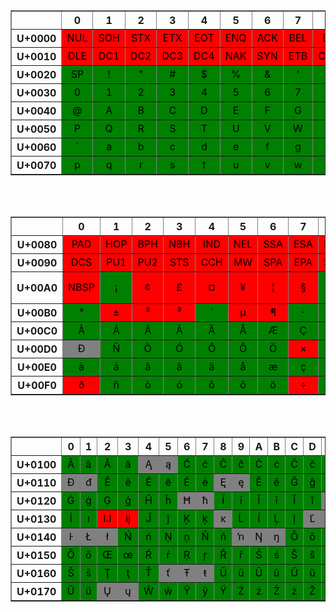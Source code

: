 
<style> 
.yes {background-color:green;color:black;} 
.no {background-color:red;color:black} 
.no2 {background-color:orange;color:black;} 
.no3 {background-color:gray;color:black;} 
th,td { text-align: center; }
</style>
<table class="UniTable script-Latn" border="1" cellspacing="0" cellpadding="2">

<tbody><tr lang="fr" class="lang-fr script-Latn">
<th scope="row" lang="fr" class="UniRow lang-fr script-Latn" title="Code d’écriture : Latn."><br />
</th><th scope="col" class="UniCol">0</th><th scope="col" class="UniCol">1</th><th scope="col" class="UniCol">2</th><th scope="col" class="UniCol">3</th><th scope="col" class="UniCol">4</th><th scope="col" class="UniCol">5</th><th scope="col" class="UniCol">6</th><th scope="col" class="UniCol">7</th><th scope="col" class="UniCol">8</th><th scope="col" class="UniCol">9</th><th scope="col" class="UniCol">A</th><th scope="col" class="UniCol">B</th><th scope="col" class="UniCol">C</th><th scope="col" class="UniCol">D</th><th scope="col" class="UniCol">E</th><th scope="col" class="UniCol">F</th>
</tr>
<tr>
<th scope="row" lang="fr" class="UniRow lang-fr script-Latn">U+0000
</th>
<td class="no"><span class="UniCtrl" title="U+0000 &lt;contrôle&gt; nul (caractère de bourrage)">NUL</span>
</td>
<td class="no"><span class="UniCtrl" title="U+0001 &lt;contrôle&gt; début d’entête">SOH</span>
</td>
<td class="no"><span class="UniCtrl" title="U+0002 &lt;contrôle&gt; début de texte">STX</span>
</td>
<td class="no"><span class="UniCtrl" title="U+0003 &lt;contrôle&gt; fin de texte">ETX</span>
</td>
<td class="no"><span class="UniCtrl" title="U+0004 &lt;contrôle&gt; fin de transmission">EOT</span>
</td>
<td class="no"><span class="UniCtrl" title="U+0005 &lt;contrôle&gt; requête">ENQ</span>
</td>
<td class="no"><span class="UniCtrl" title="U+0006 &lt;contrôle&gt; accusé de réception &#91;positif&#93;">ACK</span>
</td>
<td class="no"><span class="UniCtrl" title="U+0007 &lt;contrôle&gt; sonnerie">BEL</span>
</td>
<td class="no"><span class="UniCtrl" title="U+0008 &lt;contrôle&gt; espace arrière">BS</span>
</td>
<td class="no"><span class="UniCtrl" title="U+0009 &lt;contrôle&gt; tabulation horizontale">HT</span>
</td>
<td class="no"><span class="UniCtrl" title="U+000A &lt;contrôle&gt; passage à la ligne">LF</span>
</td>
<td class="no"><span class="UniCtrl" title="U+000B &lt;contrôle&gt; tabulation verticale">VT</span>
</td>
<td class="no"><span class="UniCtrl" title="U+000C &lt;contrôle&gt; saut de page">FF</span>
</td>
<td class="no"><span class="UniCtrl" title="U+000D &lt;contrôle&gt; retour de chariot">CR</span>
</td>
<td class="no"><span class="UniCtrl" title="U+000E &lt;contrôle&gt; hors code, remplacement verrouillé un">SO</span>
</td>
<td class="no"><span class="UniCtrl" title="U+000F &lt;contrôle&gt; en code, remplacement verrouillé zéro">SI</span>
</td></tr>
<tr>
<th scope="row" lang="fr" class="UniRow lang-fr script-Latn">U+0010
</th>
<td class="no"><span class="UniCtrl" title="U+0010 &lt;contrôle&gt; échappement de transmission">DLE</span>
</td>
<td class="no"><span class="UniCtrl" title="U+0011 &lt;contrôle&gt; contrôle de dispositif un">DC1</span>
</td>
<td class="no"><span class="UniCtrl" title="U+0012 &lt;contrôle&gt; contrôle de dispositif deux">DC2</span>
</td>
<td class="no"><span class="UniCtrl" title="U+0013 &lt;contrôle&gt; contrôle de dispositif trois">DC3</span>
</td>
<td class="no"><span class="UniCtrl" title="U+0014 &lt;contrôle&gt; contrôle de dispositif quatre">DC4</span>
</td>
<td class="no"><span class="UniCtrl" title="U+0015 &lt;contrôle&gt; accusé de réception négatif">NAK</span>
</td>
<td class="no"><span class="UniCtrl" title="U+0016 &lt;contrôle&gt; synchronisation">SYN</span>
</td>
<td class="no"><span class="UniCtrl" title="U+0017 &lt;contrôle&gt; fin de bloc de transmission">ETB</span>
</td>
<td class="no"><span class="UniCtrl" title="U+0018 &lt;contrôle&gt; annulation">CAN</span>
</td>
<td class="no"><span class="UniCtrl" title="U+0019 &lt;contrôle&gt; fin de support">EM</span>
</td>
<td class="no"><span class="UniCtrl" title="U+001A &lt;contrôle&gt; substitution">SUB</span>
</td>
<td class="no"><span class="UniCtrl" title="U+001B &lt;contrôle&gt; échappement">ESC</span>
</td>
<td class="no"><span class="UniCtrl" title="U+001C &lt;contrôle&gt; séparateur de fichiers">FS</span>
</td>
<td class="no"><span class="UniCtrl" title="U+001D &lt;contrôle&gt; séparateur de groupes">GS</span>
</td>
<td class="no"><span class="UniCtrl" title="U+001E &lt;contrôle&gt; séparateur d’enregistrements, séparateur d’articles">RS</span>
</td>
<td class="no"><span class="UniCtrl" title="U+001F &lt;contrôle&gt; séparateur de sous-articles">US</span>
</td></tr>
<tr>
<th scope="row" lang="fr" class="UniRow lang-fr script-Latn">U+0020
</th>
<td class="yes"><span class="UniCtrl" title="U+0020 espace">SP</span>
</td>
<td class="yes"><span class="Uni" title="U+0021 point d’exclamation">!</span>
</td>
<td class="yes"><span class="Uni" title="U+0022 guillemet anglais">&quot;</span>
</td>
<td class="yes"><span class="Uni" title="U+0023 croisillon">#</span>
</td>
<td class="yes"><span class="Uni" title="U+0024 symbole dollar">$</span>
</td>
<td class="yes"><span class="Uni" title="U+0025 symbole pour cent">%</span>
</td>
<td class="yes"><span class="Uni" title="U+0026 perluète">&amp;</span>
</td>
<td class="yes"><span class="Uni" title="U+0027 apostrophe">'</span>
</td>
<td class="yes"><span class="Uni" title="U+0028 parenthèse gauche">(</span>
</td>
<td class="yes"><span class="Uni" title="U+0029 parenthèse droite">)</span>
</td>
<td class="yes"><span class="Uni" title="U+002A astérisque">*</span>
</td>
<td class="yes"><span class="Uni" title="U+002B signe plus">+</span>
</td>
<td class="yes"><span class="Uni" title="U+002C virgule">,</span>
</td>
<td class="yes"><span class="Uni" title="U+002D trait d’union-signe moins">-</span>
</td>
<td class="yes"><span class="Uni" title="U+002E point">.</span>
</td>
<td class="yes"><span class="Uni" title="U+002F barre oblique">/</span>
</td></tr>
<tr>
<th scope="row" lang="fr" class="UniRow lang-fr script-Latn">U+0030
</th>
<td class="yes"><span class="Uni" title="U+0030 chiffre zéro">0</span>
</td>
<td class="yes"><span class="Uni" title="U+0031 chiffre un">1</span>
</td>
<td class="yes"><span class="Uni" title="U+0032 chiffre deux">2</span>
</td>
<td class="yes"><span class="Uni" title="U+0033 chiffre trois">3</span>
</td>
<td class="yes"><span class="Uni" title="U+0034 chiffre quatre">4</span>
</td>
<td class="yes"><span class="Uni" title="U+0035 chiffre cinq">5</span>
</td>
<td class="yes"><span class="Uni" title="U+0036 chiffre six">6</span>
</td>
<td class="yes"><span class="Uni" title="U+0037 chiffre sept">7</span>
</td>
<td class="yes"><span class="Uni" title="U+0038 chiffre huit">8</span>
</td>
<td class="yes"><span class="Uni" title="U+0039 chiffre neuf">9</span>
</td>
<td class="yes"><span class="Uni" title="U+003A deux-points">:</span>
</td>
<td class="yes"><span class="Uni" title="U+003B point-virgule">;</span>
</td>
<td class="no2"><span class="Uni" title="U+003C signe inférieur à">&lt;</span>
</td>
<td class="yes"><span class="Uni" title="U+003D signe égal à">=</span>
</td>
<td class="no2"><span class="Uni" title="U+003E signe supérieur à">&gt;</span>
</td>
<td class="yes"><span class="Uni" title="U+003F point d’interrogation">?</span>
</td></tr>
<tr>
<th scope="row" lang="fr" class="UniRow lang-fr script-Latn">U+0040
</th>
<td class="yes"><span class="Uni" title="U+0040 arobase">@</span>
</td>
<td class="yes"><span class="Uni" title="U+0041 lettre latine majuscule A">A</span>
</td>
<td class="yes"><span class="Uni" title="U+0042 lettre latine majuscule B">B</span>
</td>
<td class="yes"><span class="Uni" title="U+0043 lettre latine majuscule C">C</span>
</td>
<td class="yes"><span class="Uni" title="U+0044 lettre latine majuscule D">D</span>
</td>
<td class="yes"><span class="Uni" title="U+0045 lettre latine majuscule E">E</span>
</td>
<td class="yes"><span class="Uni" title="U+0046 lettre latine majuscule F">F</span>
</td>
<td class="yes"><span class="Uni" title="U+0047 lettre latine majuscule G">G</span>
</td>
<td class="yes"><span class="Uni" title="U+0048 lettre latine majuscule H">H</span>
</td>
<td class="yes"><span class="Uni" title="U+0049 lettre latine majuscule I">I</span>
</td>
<td class="yes"><span class="Uni" title="U+004A lettre latine majuscule J">J</span>
</td>
<td class="yes"><span class="Uni" title="U+004B lettre latine majuscule K">K</span>
</td>
<td class="yes"><span class="Uni" title="U+004C lettre latine majuscule L">L</span>
</td>
<td class="yes"><span class="Uni" title="U+004D lettre latine majuscule M">M</span>
</td>
<td class="yes"><span class="Uni" title="U+004E lettre latine majuscule N">N</span>
</td>
<td class="yes"><span class="Uni" title="U+004F lettre latine majuscule O">O</span>
</td></tr>
<tr>
<th scope="row" lang="fr" class="UniRow lang-fr script-Latn">U+0050
</th>
<td class="yes"><span class="Uni" title="U+0050 lettre latine majuscule P">P</span>
</td>
<td class="yes"><span class="Uni" title="U+0051 lettre latine majuscule Q">Q</span>
</td>
<td class="yes"><span class="Uni" title="U+0052 lettre latine majuscule R">R</span>
</td>
<td class="yes"><span class="Uni" title="U+0053 lettre latine majuscule S">S</span>
</td>
<td class="yes"><span class="Uni" title="U+0054 lettre latine majuscule T">T</span>
</td>
<td class="yes"><span class="Uni" title="U+0055 lettre latine majuscule U">U</span>
</td>
<td class="yes"><span class="Uni" title="U+0056 lettre latine majuscule V">V</span>
</td>
<td class="yes"><span class="Uni" title="U+0057 lettre latine majuscule W">W</span>
</td>
<td class="yes"><span class="Uni" title="U+0058 lettre latine majuscule X">X</span>
</td>
<td class="yes"><span class="Uni" title="U+0059 lettre latine majuscule Y">Y</span>
</td>
<td class="yes"><span class="Uni" title="U+005A lettre latine majuscule Z">Z</span>
</td>
<td class="yes"><span class="Uni" title="U+005B crochet gauche">&#91;</span>
</td>
<td class="no2"><span class="Uni" title="U+005C barre oblique inversée">&#92;</span>
</td>
<td class="yes"><span class="Uni" title="U+005D crochet droit">&#93;</span>
</td>
<td class="yes"><span class="Uni" title="U+005E accent circonflexe">^</span>
</td>
<td class="yes"><span class="Uni" title="U+005F tiret bas">_</span>
</td></tr>
<tr>
<th scope="row" lang="fr" class="UniRow lang-fr script-Latn">U+0060
</th>
<td class="yes"><span class="Uni" title="U+0060 accent grave">`</span>
</td>
<td class="yes"><span class="Uni" title="U+0061 lettre latine minuscule a">a</span>
</td>
<td class="yes"><span class="Uni" title="U+0062 lettre latine minuscule b">b</span>
</td>
<td class="yes"><span class="Uni" title="U+0063 lettre latine minuscule c">c</span>
</td>
<td class="yes"><span class="Uni" title="U+0064 lettre latine minuscule d">d</span>
</td>
<td class="yes"><span class="Uni" title="U+0065 lettre latine minuscule e">e</span>
</td>
<td class="yes"><span class="Uni" title="U+0066 lettre latine minuscule f">f</span>
</td>
<td class="yes"><span class="Uni" title="U+0067 lettre latine minuscule g">g</span>
</td>
<td class="yes"><span class="Uni" title="U+0068 lettre latine minuscule h">h</span>
</td>
<td class="yes"><span class="Uni" title="U+0069 lettre latine minuscule i">i</span>
</td>
<td class="yes"><span class="Uni" title="U+006A lettre latine minuscule j">j</span>
</td>
<td class="yes"><span class="Uni" title="U+006B lettre latine minuscule k">k</span>
</td>
<td class="yes"><span class="Uni" title="U+006C lettre latine minuscule l">l</span>
</td>
<td class="yes"><span class="Uni" title="U+006D lettre latine minuscule m">m</span>
</td>
<td class="yes"><span class="Uni" title="U+006E lettre latine minuscule n">n</span>
</td>
<td class="yes"><span class="Uni" title="U+006F lettre latine minuscule o">o</span>
</td></tr>
<tr>
<th scope="row" lang="fr" class="UniRow lang-fr script-Latn">U+0070
</th>
<td class="yes"><span class="Uni" title="U+0070 lettre latine minuscule p">p</span>
</td>
<td class="yes"><span class="Uni" title="U+0071 lettre latine minuscule q">q</span>
</td>
<td class="yes"><span class="Uni" title="U+0072 lettre latine minuscule r">r</span>
</td>
<td class="yes"><span class="Uni" title="U+0073 lettre latine minuscule s">s</span>
</td>
<td class="yes"><span class="Uni" title="U+0074 lettre latine minuscule t">t</span>
</td>
<td class="yes"><span class="Uni" title="U+0075 lettre latine minuscule u">u</span>
</td>
<td class="yes"><span class="Uni" title="U+0076 lettre latine minuscule v">v</span>
</td>
<td class="yes"><span class="Uni" title="U+0077 lettre latine minuscule w">w</span>
</td>
<td class="yes"><span class="Uni" title="U+0078 lettre latine minuscule x">x</span>
</td>
<td class="yes"><span class="Uni" title="U+0079 lettre latine minuscule y">y</span>
</td>
<td class="yes"><span class="Uni" title="U+007A lettre latine minuscule z">z</span>
</td>
<td class="no2"><span class="Uni" title="U+007B accolade gauche">&#123;</span>
</td>
<td class="no2"><span class="Uni" title="U+007C barre verticale">&#124;</span>
</td>
<td class="no2"><span class="Uni" title="U+007D accolade droite">&#125;</span>
</td>
<td class="yes"><span class="Uni" title="U+007E tilde">~</span>
</td>
<td class="no"><span class="UniCtrl" title="U+007F &lt;contrôle&gt; suppression">DEL</span>
</td></tr></tbody></table>

<br/><br/>

<table class="UniTable script-Latn" border="1" cellspacing="0" cellpadding="2">
<link rel="mw-deduplicated-inline-style" href="mw-data:TemplateStyles:r170503748"/>

<tbody><tr lang="fr" class="lang-fr script-Latn">
<th scope="row" lang="fr" class="UniRow lang-fr script-Latn" title="Code d’écriture : Latn.">
</th><th scope="col" class="UniCol">0</th><th scope="col" class="UniCol">1</th><th scope="col" class="UniCol">2</th><th scope="col" class="UniCol">3</th><th scope="col" class="UniCol">4</th><th scope="col" class="UniCol">5</th><th scope="col" class="UniCol">6</th><th scope="col" class="UniCol">7</th><th scope="col" class="UniCol">8</th><th scope="col" class="UniCol">9</th><th scope="col" class="UniCol">A</th><th scope="col" class="UniCol">B</th><th scope="col" class="UniCol">C</th><th scope="col" class="UniCol">D</th><th scope="col" class="UniCol">E</th><th scope="col" class="UniCol">F</th>
</tr>
<tr>
<th scope="row" lang="fr" class="UniRow lang-fr script-Latn">U+0080
</th>
<td class="no"<span class="UniCtrl" title="U+0080 &lt;contrôle&gt; caractère de bourre">PAD</span>
</td>
<td class="no"<span class="UniCtrl" title="U+0081 &lt;contrôle&gt; octet supérieur prédéfini">HOP</span>
</td>
<td class="no"<span class="UniCtrl" title="U+0082 &lt;contrôle&gt; arrêt permis ici (coupure autorisée ici)">BPH</span>
</td>
<td class="no"<span class="UniCtrl" title="U+0083 &lt;contrôle&gt; aucun arrêt ici (aucune coupure ici)">NBH</span>
</td>
<td class="no"<span class="UniCtrl" title="U+0084 &lt;contrôle&gt; (anciennement « index »)">IND</span>
</td>
<td class="no"<span class="UniCtrl" title="U+0085 &lt;contrôle&gt; à la ligne">NEL</span>
</td>
<td class="no"<span class="UniCtrl" title="U+0086 &lt;contrôle&gt; début de zone sélectionnée">SSA</span>
</td>
<td class="no"<span class="UniCtrl" title="U+0087 &lt;contrôle&gt; fin de zone sélectionnée">ESA</span>
</td>
<td class="no"<span class="UniCtrl" title="U+0088 &lt;contrôle&gt; taquet de tabulateur horizontal">HTS</span>
</td>
<td class="no"<span class="UniCtrl" title="U+0089 &lt;contrôle&gt; tabulateur horizontal avec justification">HTJ</span>
</td>
<td class="no"<span class="UniCtrl" title="U+008A &lt;contrôle&gt; taquet de tabulateur vertical">VTS</span>
</td>
<td class="no"<span class="UniCtrl" title="U+008B &lt;contrôle&gt; interligne partiel avant">PLD</span>
</td>
<td class="no"<span class="UniCtrl" title="U+008C &lt;contrôle&gt; interligne partiel arrière">PLU</span>
</td>
<td class="no"<span class="UniCtrl" title="U+008D &lt;contrôle&gt; index renversé, interligne inversé">RI</span>
</td>
<td class="no"<span class="UniCtrl" title="U+008E &lt;contrôle&gt; remplacement unique deux">SS2</span>
</td>
<td class="no"<span class="UniCtrl" title="U+008F &lt;contrôle&gt; remplacement unique trois">SS3</span>
</td></tr>
<tr>
<th scope="row" lang="fr" class="UniRow lang-fr script-Latn">U+0090
</th>
<td class="no"<span class="UniCtrl" title="U+0090 &lt;contrôle&gt; chaîne de commande d’appareils">DCS</span>
</td>
<td class="no"<span class="UniCtrl" title="U+0091 &lt;contrôle&gt; usage privé un">PU1</span>
</td>
<td class="no"<span class="UniCtrl" title="U+0092 &lt;contrôle&gt; usage privé deux">PU2</span>
</td>
<td class="no"<span class="UniCtrl" title="U+0093 &lt;contrôle&gt; mise en mode transmission">STS</span>
</td>
<td class="no"<span class="UniCtrl" title="U+0094 &lt;contrôle&gt; annulation du caractère précédent">CCH</span>
</td>
<td class="no"<span class="UniCtrl" title="U+0095 &lt;contrôle&gt; message en attente">MW</span>
</td>
<td class="no"<span class="UniCtrl" title="U+0096 &lt;contrôle&gt; début de zone protégée">SPA</span>
</td>
<td class="no"<span class="UniCtrl" title="U+0097 &lt;contrôle&gt; fin de zone protégée">EPA</span>
</td>
<td class="no"<span class="UniCtrl" title="U+0098 &lt;contrôle&gt; début de chaîne">SOS</span>
</td>
<td class="no"<span class="UniCtrl" title="U+0099 &lt;contrôle&gt; introducteur de caractère graphique unique">SGCI</span>
</td>
<td class="no"<span class="UniCtrl" title="U+009A &lt;contrôle&gt; introducteur de caractère unique">SCI</span>
</td>
<td class="no"<span class="UniCtrl" title="U+009B &lt;contrôle&gt; introducteur de séquence de commande">CSI</span>
</td>
<td class="no"<span class="UniCtrl" title="U+009C &lt;contrôle&gt; fin de chaîne">ST</span>
</td>
<td class="no"<span class="UniCtrl" title="U+009D &lt;contrôle&gt; commande de système d’exploitation">OSC</span>
</td>
<td class="no"<span class="UniCtrl" title="U+009E &lt;contrôle&gt; message privé">PM</span>
</td>
<td class="no"<span class="UniCtrl" title="U+009F &lt;contrôle&gt; commande de progiciel">APC</span>
</td></tr>
<tr>
<th scope="row" lang="fr" class="UniRow lang-fr script-Latn">U+00A0
</th>
<td class="no"><span class="UniCtrl" title="U+00A0 espace insécable">NBSP</span>
</td>
<td class="yes"><span class="Uni" title="U+00A1 point d’exclamation renversé">¡</span>
</td>
<td class="no"><span class="Uni" title="U+00A2 symbole centime">¢</span>
</td>
<td class="no"><span class="Uni" title="U+00A3 symbole livre">£</span>
</td>
<td class="no"><span class="Uni" title="U+00A4 symbole monétaire">¤</span>
</td>
<td class="no"><span class="Uni" title="U+00A5 symbole yen">¥</span>
</td>
<td class="no"><span class="Uni" title="U+00A6 barre verticale discontinue">¦</span>
</td>
<td class="no"><span class="Uni" title="U+00A7 paragraphe">§</span>
</td>
<td class="yes"><span class="Uni" title="U+00A8 tréma">¨</span>
</td>
<td class="no"><span class="Uni" title="U+00A9 symbole copyright">©</span>
</td>
<td class="no"><span class="Uni" title="U+00AA indicateur ordinal féminin">ª</span>
</td>
<td class="no"><span class="Uni" title="U+00AB guillemet gauche">«</span>
</td>
<td class="no"><span class="Uni" title="U+00AC signe négation">¬</span>
</td>
<td class="no"<span class="UniCtrl" title="U+00AD coupure de mot conditionnelle"><span style="font-size:20px">-</span><br />SHY</span>
</td>
<td class="no"><span class="Uni" title="U+00AE symbole marque déposée">®</span>
</td>
<td class="yes"><span class="Uni" title="U+00AF macron">¯</span>
</td></tr>
<tr>
<th scope="row" lang="fr" class="UniRow lang-fr script-Latn">U+00B0
</th>
<td class="yes"><span class="Uni" title="U+00B0 symbole degré">°</span>
</td>
<td class="no"><span class="Uni" title="U+00B1 signe plus-ou-moins">±</span>
</td>
<td class="no"><span class="Uni" title="U+00B2 exposant deux">²</span>
</td>
<td class="no"><span class="Uni" title="U+00B3 exposant trois">³</span>
</td>
<td class="yes"><span class="Uni" title="U+00B4 accent aigu">´</span>
</td>
<td class="no"><span class="Uni" title="U+00B5 symbole micro">µ</span>
</td>
<td class="no"><span class="Uni" title="U+00B6 pied-de-mouche">¶</span>
</td>
<td class="yes"><span class="Uni" title="U+00B7 point médian">·</span>
</td>
<td class="yes"><span class="Uni" title="U+00B8 cédille">¸</span>
</td>
<td class="no"><span class="Uni" title="U+00B9 exposant un">¹</span>
</td>
<td class="no"><span class="Uni" title="U+00BA indicateur ordinal masculin">º</span>
</td>
<td class="no"><span class="Uni" title="U+00BB guillemet droit">»</span>
</td>
<td class="no"><span class="Uni" title="U+00BC fraction un quart">¼</span>
</td>
<td class="no"><span class="Uni" title="U+00BD fraction un demi">½</span>
</td>
<td class="no"><span class="Uni" title="U+00BE fraction trois quarts">¾</span>
</td>
<td class="yes"><span class="Uni" title="U+00BF point d’interrogation renversé">¿</span>
</td></tr>
<tr>
<th scope="row" lang="fr" class="UniRow lang-fr script-Latn">U+00C0
</th>
<td class="yes"><span class="Uni" title="U+00C0 lettre majuscule latine a accent grave">À</span>
</td>
<td class="yes"><span class="Uni" title="U+00C1 lettre majuscule latine a accent aigu">Á</span>
</td>
<td class="yes"><span class="Uni" title="U+00C2 lettre majuscule latine a accent circonflexe">Â</span>
</td>
<td class="yes"><span class="Uni" title="U+00C3 lettre majuscule latine a tilde">Ã</span>
</td>
<td class="yes"><span class="Uni" title="U+00C4 lettre majuscule latine a tréma">Ä</span>
</td>
<td class="yes"><span class="Uni" title="U+00C5 lettre majuscule latine a rond en chef">Å</span>
</td>
<td class="yes"><span class="Uni" title="U+00C6 lettre majuscule latine ae">Æ</span>
</td>
<td class="yes"><span class="Uni" title="U+00C7 lettre majuscule latine c cédille">Ç</span>
</td>
<td class="yes"><span class="Uni" title="U+00C8 lettre majuscule latine e accent grave">È</span>
</td>
<td class="yes"><span class="Uni" title="U+00C9 lettre majuscule latine e accent aigu">É</span>
</td>
<td class="yes"><span class="Uni" title="U+00CA lettre majuscule latine e accent circonflexe">Ê</span>
</td>
<td class="yes"><span class="Uni" title="U+00CB lettre majuscule latine e tréma">Ë</span>
</td>
<td class="yes"><span class="Uni" title="U+00CC lettre majuscule latine i accent grave">Ì</span>
</td>
<td class="yes"><span class="Uni" title="U+00CD lettre majuscule latine i accent aigu">Í</span>
</td>
<td class="yes"><span class="Uni" title="U+00CE lettre majuscule latine i accent circonflexe">Î</span>
</td>
<td class="yes"><span class="Uni" title="U+00CF lettre majuscule latine i tréma">Ï</span>
</td></tr>
<tr>
<th scope="row" lang="fr" class="UniRow lang-fr script-Latn">U+00D0
</th>
<td class="no3"><span class="Uni" title="U+00D0 lettre majuscule latine eth">Ð</span>
</td>
<td class="yes"><span class="Uni" title="U+00D1 lettre majuscule latine n tilde">Ñ</span>
</td>
<td class="yes"><span class="Uni" title="U+00D2 lettre majuscule latine o accent grave">Ò</span>
</td>
<td class="yes"><span class="Uni" title="U+00D3 lettre majuscule latine o accent aigu">Ó</span>
</td>
<td class="yes"><span class="Uni" title="U+00D4 lettre majuscule latine o accent circonflexe">Ô</span>
</td>
<td class="yes"><span class="Uni" title="U+00D5 lettre majuscule latine o tilde">Õ</span>
</td>
<td class="yes"><span class="Uni" title="U+00D6 lettre majuscule latine o tréma">Ö</span>
</td>
<td class="no"><span class="Uni" title="U+00D7 signe multiplication">×</span>
</td>
<td class="yes"><span class="Uni" title="U+00D8 lettre majuscule latine o barré obliquement">Ø</span>
</td>
<td class="yes"><span class="Uni" title="U+00D9 lettre majuscule latine u accent grave">Ù</span>
</td>
<td class="yes"><span class="Uni" title="U+00DA lettre majuscule latine u accent aigu">Ú</span>
</td>
<td class="yes"><span class="Uni" title="U+00DB lettre majuscule latine u accent circonflexe">Û</span>
</td>
<td class="yes"><span class="Uni" title="U+00DC lettre majuscule latine u tréma">Ü</span>
</td>
<td class="yes"><span class="Uni" title="U+00DD lettre majuscule latine u accent aigu">Ý</span>
</td>
<td class="no"><span class="Uni" title="U+00DE lettre majuscule latine thorn">Þ</span>
</td>
<td class="yes"><span class="Uni" title="U+00DF lettre minuscule latine s dur">ß</span>
</td></tr>
<tr>
<th scope="row" lang="fr" class="UniRow lang-fr script-Latn">U+00E0
</th>
<td class="yes"><span class="Uni" title="U+00E0 lettre minuscule latine a accent grave">à</span>
</td>
<td class="yes"><span class="Uni" title="U+00E1 lettre minuscule latine a accent aigu">á</span>
</td>
<td class="yes"><span class="Uni" title="U+00E2 lettre minuscule latine a accent circonflexe">â</span>
</td>
<td class="yes"><span class="Uni" title="U+00E3 lettre minuscule latine a tilde">ã</span>
</td>
<td class="yes"><span class="Uni" title="U+00E4 lettre minuscule latine a tréma">ä</span>
</td>
<td class="yes"><span class="Uni" title="U+00E5 lettre minuscule latine a rond en chef">å</span>
</td>
<td class="yes"><span class="Uni" title="U+00E6 lettre minuscule latine ae">æ</span>
</td>
<td class="yes"><span class="Uni" title="U+00E7 lettre minuscule latine c cédille">ç</span>
</td>
<td class="yes"><span class="Uni" title="U+00E8 lettre minuscule latine e accent grave">è</span>
</td>
<td class="yes"><span class="Uni" title="U+00E9 lettre minuscule latine e accent aigu">é</span>
</td>
<td class="yes"><span class="Uni" title="U+00EA lettre minuscule latine e accent circonflexe">ê</span>
</td>
<td class="yes"><span class="Uni" title="U+00EB lettre minuscule latine e tréma">ë</span>
</td>
<td class="yes"><span class="Uni" title="U+00EC lettre minuscule latine i accent grave">ì</span>
</td>
<td class="yes"><span class="Uni" title="U+00ED lettre minuscule latine i accent aigu">í</span>
</td>
<td class="yes"><span class="Uni" title="U+00EE lettre minuscule latine i accent circonflexe">î</span>
</td>
<td class="yes"><span class="Uni" title="U+00EF lettre minuscule latine i tréma">ï</span>
</td></tr>
<tr>
<th scope="row" lang="fr" class="UniRow lang-fr script-Latn">U+00F0
</th>
<td class="no"><span class="Uni" title="U+00F0 lettre minuscule latine eth">ð</span>
</td>
<td class="yes"><span class="Uni" title="U+00F1 lettre minuscule latine n tilde">ñ</span>
</td>
<td class="yes"><span class="Uni" title="U+00F2 lettre minuscule latine o accent grave">ò</span>
</td>
<td class="yes"><span class="Uni" title="U+00F3 lettre minuscule latine o accent aigu">ó</span>
</td>
<td class="yes"><span class="Uni" title="U+00F4 lettre minuscule latine o accent circonflexe">ô</span>
</td>
<td class="yes"><span class="Uni" title="U+00F5 lettre minuscule latine o tilde">õ</span>
</td>
<td class="yes"><span class="Uni" title="U+00F6 lettre minuscule latine o tréma">ö</span>
</td>
<td class="no"><span class="Uni" title="U+00F7 signe division">÷</span>
</td>
<td class="yes"><span class="Uni" title="U+00F8 lettre minuscule latine o barré obliquement">ø</span>
</td>
<td class="yes"><span class="Uni" title="U+00F9 lettre minuscule latine u accent grave">ù</span>
</td>
<td class="yes"><span class="Uni" title="U+00FA lettre minuscule latine u accent aigu">ú</span>
</td>
<td class="yes"><span class="Uni" title="U+00FB lettre minuscule latine u accent circonflexe">û</span>
</td>
<td class="yes"><span class="Uni" title="U+00FC lettre minuscule latine u tréma">ü</span>
</td>
<td class="yes"><span class="Uni" title="U+00FD lettre minuscule latine u accent aigu">ý</span>
</td>
<td class="no"><span class="Uni" title="U+00FE lettre minuscule latine thorn">þ</span>
</td>
<td class="yes"><span class="Uni" title="U+00FF lettre minuscule latine y tréma">ÿ</span>
</td></tr></tbody></table>

<br/><br/>

<table class="UniTable script-Latn" border="1" cellspacing="0" cellpadding="2">
<link rel="mw-deduplicated-inline-style" href="mw-data:TemplateStyles:r170503748"/>

<tbody><tr lang="fr" class="lang-fr script-Latn">
<th scope="row" lang="fr" class="UniRow lang-fr script-Latn" title="Code d’écriture : Latn.">
</th><th scope="col" class="UniCol">0</th><th scope="col" class="UniCol">1</th><th scope="col" class="UniCol">2</th><th scope="col" class="UniCol">3</th><th scope="col" class="UniCol">4</th><th scope="col" class="UniCol">5</th><th scope="col" class="UniCol">6</th><th scope="col" class="UniCol">7</th><th scope="col" class="UniCol">8</th><th scope="col" class="UniCol">9</th><th scope="col" class="UniCol">A</th><th scope="col" class="UniCol">B</th><th scope="col" class="UniCol">C</th><th scope="col" class="UniCol">D</th><th scope="col" class="UniCol">E</th><th scope="col" class="UniCol">F</th>
</tr>
<tr>
<th scope="row" lang="fr" class="UniRow lang-fr script-Latn">U+0100
</th>
<td class="yes"><span class="Uni" title="U+0100 lettre majuscule latine a macron">Ā</span>
</td>
<td class="yes"><span class="Uni" title="U+0101 lettre minuscule latine a macron">ā</span>
</td>
<td class="yes"><span class="Uni" title="U+0102 lettre majuscule latine a brève">Ă</span>
</td>
<td class="yes"><span class="Uni" title="U+0103 lettre minuscule latine a brève">ă</span>
</td>
<td class="no3"><span class="Uni" title="U+0104 lettre majuscule latine a ogonek">Ą</span>
</td>
<td class="no3"><span class="Uni" title="U+0105 lettre minuscule latine a ogonek">ą</span>
</td>
<td class="yes"><span class="Uni" title="U+0106 lettre majuscule latine c accent aigu">Ć</span>
</td>
<td class="yes"><span class="Uni" title="U+0107 lettre minuscule latine c accent aigu">ć</span>
</td>
<td class="yes"><span class="Uni" title="U+0108 lettre majuscule latine c accent circonflexe">Ĉ</span>
</td>
<td class="yes"><span class="Uni" title="U+0109 lettre minuscule latine c accent circonflexe">ĉ</span>
</td>
<td class="yes"><span class="Uni" title="U+010A lettre majuscule latine c point en chef">Ċ</span>
</td>
<td class="yes"><span class="Uni" title="U+010B lettre minuscule latine c point en chef">ċ</span>
</td>
<td class="yes"><span class="Uni" title="U+010C lettre majuscule latine c caron">Č</span>
</td>
<td class="yes"><span class="Uni" title="U+010D lettre minuscule latine c caron">č</span>
</td>
<td class="yes"><span class="Uni" title="U+010E lettre majuscule latine d caron">Ď</span>
</td>
<td class="no3"><span class="Uni" title="U+010F lettre minuscule latine d caron">ď</span>
</td></tr>
<tr>
<th scope="row" lang="fr" class="UniRow lang-fr script-Latn">U+0110
</th>
<td class="no3"><span class="Uni" title="U+0110 lettre majuscule latine d barré">Đ</span>
</td>
<td class="no3"><span class="Uni" title="U+0111 lettre minuscule latine d barré">đ</span>
</td>
<td class="yes"><span class="Uni" title="U+0112 lettre majuscule latine e macron">Ē</span>
</td>
<td class="yes"><span class="Uni" title="U+0113 lettre minuscule latine e macron">ē</span>
</td>
<td class="yes"><span class="Uni" title="U+0114 lettre majuscule latine e brève">Ĕ</span>
</td>
<td class="yes"><span class="Uni" title="U+0115 lettre minuscule latine e brève">ĕ</span>
</td>
<td class="yes"><span class="Uni" title="U+0116 lettre majuscule latine e point en chef">Ė</span>
</td>
<td class="yes"><span class="Uni" title="U+0117 lettre minuscule latine e point en chef">ė</span>
</td>
<td class="no3"><span class="Uni" title="U+0118 lettre majuscule latine e ogonek">Ę</span>
</td>
<td class="no3"><span class="Uni" title="U+0119 lettre minuscule latine e ogonek">ę</span>
</td>
<td class="yes"><span class="Uni" title="U+011A lettre majuscule latine e caron">Ě</span>
</td>
<td class="yes"><span class="Uni" title="U+011B lettre minuscule latine e caron">ě</span>
</td>
<td class="yes"><span class="Uni" title="U+011C lettre majuscule latine g circonflexe">Ĝ</span>
</td>
<td class="yes"><span class="Uni" title="U+011D lettre minuscule latine g circonflexe">ĝ</span>
</td>
<td class="yes"><span class="Uni" title="U+011E lettre majuscule latine g brève">Ğ</span>
</td>
<td class="yes"><span class="Uni" title="U+011F lettre minuscule latine g brève">ğ</span>
</td></tr>
<tr>
<th scope="row" lang="fr" class="UniRow lang-fr script-Latn">U+0120
</th>
<td class="yes"><span class="Uni" title="U+0120 lettre majuscule latine g point en chef">Ġ</span>
</td>
<td class="yes"><span class="Uni" title="U+0121 lettre minuscule latine g point en chef">ġ</span>
</td>
<td class="yes"><span class="Uni" title="U+0122 lettre majuscule latine g cédille">Ģ</span>
</td>
<td class="yes"><span class="Uni" title="U+0123 lettre minuscule latine g cédille">ģ</span>
</td>
<td class="yes"><span class="Uni" title="U+0124 lettre majuscule latine h accent circonflexe">Ĥ</span>
</td>
<td class="yes"><span class="Uni" title="U+0125 lettre minuscule latine h accent circonflexe">ĥ</span>
</td>
<td class="no3"><span class="Uni" title="U+0126 lettre majuscule latine h barré">Ħ</span>
</td>
<td class="no3"><span class="Uni" title="U+0127 lettre minuscule latine h barré">ħ</span>
</td>
<td class="yes"><span class="Uni" title="U+0128 lettre majuscule latine i tilde">Ĩ</span>
</td>
<td class="yes"><span class="Uni" title="U+0129 lettre minuscule latine i tilde">ĩ</span>
</td>
<td class="yes"><span class="Uni" title="U+012A lettre majuscule latine i macron">Ī</span>
</td>
<td class="yes"><span class="Uni" title="U+012B lettre minuscule latine i macron">ī</span>
</td>
<td class="yes"><span class="Uni" title="U+012C lettre majuscule latine i brève">Ĭ</span>
</td>
<td class="yes"><span class="Uni" title="U+012D lettre minuscule latine i brève">ĭ</span>
</td>
<td class="no3"><span class="Uni" title="U+012E lettre majuscule latine i ogonek">Į</span>
</td>
<td class="no3"><span class="Uni" title="U+012F lettre minuscule latine i ogonek">į</span>
</td></tr>
<tr>
<th scope="row" lang="fr" class="UniRow lang-fr script-Latn">U+0130
</th>
<td class="yes"><span class="Uni" title="U+0130 lettre majuscule latine i point en chef">İ</span>
</td>
<td class="yes"><span class="Uni" title="U+0131 lettre minuscule latine i sans point">ı</span>
</td>
<td class="no"><span class="Uni" title="U+0132 digramme soudé majuscule latin ij">Ĳ</span>
</td>
<td class="no"><span class="Uni" title="U+0133 digramme soudé minuscule latin ij">ĳ</span>
</td>
<td class="yes"><span class="Uni" title="U+0134 lettre majuscule latine j circonflexe">Ĵ</span>
</td>
<td class="yes"><span class="Uni" title="U+0135 lettre minuscule latine j circonflexe">ĵ</span>
</td>
<td class="yes"><span class="Uni" title="U+0136 lettre majuscule latine k cédille">Ķ</span>
</td>
<td class="yes"><span class="Uni" title="U+0137 lettre minuscule latine k cédille">ķ</span>
</td>
<td class="no3"><span class="Uni" title="U+0138 lettre minuscule latine kra">ĸ</span>
</td>
<td class="yes"><span class="Uni" title="U+0139 lettre majuscule latine l accent aigu">Ĺ</span>
</td>
<td class="yes"><span class="Uni" title="U+013A lettre minuscule latine l accent aigu">ĺ</span>
</td>
<td class="yes"><span class="Uni" title="U+013B lettre majuscule latine l cédille">Ļ</span>
</td>
<td class="yes"><span class="Uni" title="U+013C lettre minuscule latine l cédille">ļ</span>
</td>
<td class="no3"><span class="Uni" title="U+013D lettre majuscule latine l caron">Ľ</span>
</td>
<td class="no3"><span class="Uni" title="U+013E lettre minuscule latine l caron">ľ</span>
</td>
<td class="no3"><span class="Uni" title="U+013F lettre majuscule latine l point médian">Ŀ</span>
</td></tr>
<tr>
<th scope="row" lang="fr" class="UniRow lang-fr script-Latn">U+0140
</th>
<td class="no3"><span class="Uni" title="U+0140 lettre minuscule latine l caron">ŀ</span>
</td>
<td class="no3"><span class="Uni" title="U+0141 lettre majuscule latine l barré">Ł</span>
</td>
<td class="no3"><span class="Uni" title="U+0142 lettre minuscule latine l barré">ł</span>
</td>
<td class="yes"><span class="Uni" title="U+0143 lettre majuscule latine n accent aigu">Ń</span>
</td>
<td class="yes"><span class="Uni" title="U+0144 lettre minuscule latine n accent aigu">ń</span>
</td>
<td class="yes"><span class="Uni" title="U+0145 lettre majuscule latine n cédille">Ņ</span>
</td>
<td class="yes"><span class="Uni" title="U+0146 lettre minuscule latine n cédille">ņ</span>
</td>
<td class="yes"><span class="Uni" title="U+0147 lettre majuscule latine n caron">Ň</span>
</td>
<td class="yes"><span class="Uni" title="U+0148 lettre minuscule latine n caron">ň</span>
</td>
<td class="no3"><span class="Uni" title="U+0149 lettre minuscule latine n précédée d’une apostrophe">ŉ</span>
</td>
<td class="no3"><span class="Uni" title="U+014A lettre majuscule latine eng">Ŋ</span>
</td>
<td class="no3"><span class="Uni" title="U+014B lettre minuscule latine eng">ŋ</span>
</td>
<td class="yes"><span class="Uni" title="U+014C lettre majuscule latine o mcaron">Ō</span>
</td>
<td class="yes"><span class="Uni" title="U+014D lettre minuscule latine o macron">ō</span>
</td>
<td class="yes"><span class="Uni" title="U+014E lettre majuscule latine o brève">Ŏ</span>
</td>
<td class="yes"><span class="Uni" title="U+014F lettre minuscule latine o brève">ŏ</span>
</td></tr>
<tr>
<th scope="row" lang="fr" class="UniRow lang-fr script-Latn">U+0150
</th>
<td class="yes"><span class="Uni" title="U+0150 lettre majuscule latine o double accent aigu">Ő</span>
</td>
<td class="yes"><span class="Uni" title="U+0151 lettre minuscule latine o double accent aigu">ő</span>
</td>
<td class="yes"><span class="Uni" title="U+0152 ligature majuscule latine oe">Œ</span>
</td>
<td class="yes"><span class="Uni" title="U+0153 ligature minuscule latine oe">œ</span>
</td>
<td class="yes"><span class="Uni" title="U+0154 lettre majuscule latine r accent aigu">Ŕ</span>
</td>
<td class="yes"><span class="Uni" title="U+0155 lettre minuscule latine r accent aigu">ŕ</span>
</td>
<td class="yes"><span class="Uni" title="U+0156 lettre majuscule latine r cédille">Ŗ</span>
</td>
<td class="yes"><span class="Uni" title="U+0157 lettre minuscule latine r cédille">ŗ</span>
</td>
<td class="yes"><span class="Uni" title="U+0158 lettre majuscule latine r caron">Ř</span>
</td>
<td class="yes"><span class="Uni" title="U+0159 lettre minuscule latine r caron">ř</span>
</td>
<td class="yes"><span class="Uni" title="U+015A lettre majuscule latine s accent aigu">Ś</span>
</td>
<td class="yes"><span class="Uni" title="U+015B lettre minuscule latine s accent aigu">ś</span>
</td>
<td class="yes"><span class="Uni" title="U+015C lettre majuscule latine s accent circonflexe">Ŝ</span>
</td>
<td class="yes"><span class="Uni" title="U+015D lettre minuscule latine s accent circonflexe">ŝ</span>
</td>
<td class="yes"><span class="Uni" title="U+015E lettre majuscule latine s cédille">Ş</span>
</td>
<td class="yes"><span class="Uni" title="U+015F lettre minuscule latine s cédille">ş</span>
</td></tr>
<tr>
<th scope="row" lang="fr" class="UniRow lang-fr script-Latn">U+0160
</th>
<td class="yes"><span class="Uni" title="U+0160 lettre majuscule latine s caron">Š</span>
</td>
<td class="yes"><span class="Uni" title="U+0161 lettre minuscule latine s caron">š</span>
</td>
<td class="yes"><span class="Uni" title="U+0162 lettre majuscule latine t cédille">Ţ</span>
</td>
<td class="yes"><span class="Uni" title="U+0163 lettre minuscule latine t cédille">ţ</span>
</td>
<td class="yes"><span class="Uni" title="U+0164 lettre majuscule latine t caron">Ť</span>
</td>
<td class="no3"><span class="Uni" title="U+0165 lettre minuscule latine t caron">ť</span>
</td>
<td class="no3"><span class="Uni" title="U+0166 lettre majuscule latine t barré">Ŧ</span>
</td>
<td class="no3"><span class="Uni" title="U+0167 lettre minuscule latine t barré">ŧ</span>
</td>
<td class="yes"><span class="Uni" title="U+0168 lettre majuscule latine u tilde">Ũ</span>
</td>
<td class="yes"><span class="Uni" title="U+0169 lettre minuscule latine u tilde">ũ</span>
</td>
<td class="yes"><span class="Uni" title="U+016A lettre majuscule latine u macron">Ū</span>
</td>
<td class="yes"><span class="Uni" title="U+016B lettre minuscule latine u macron">ū</span>
</td>
<td class="yes"><span class="Uni" title="U+016C lettre majuscule latine u brève">Ŭ</span>
</td>
<td class="yes"><span class="Uni" title="U+016D lettre minuscule latine u brève">ŭ</span>
</td>
<td class="yes"><span class="Uni" title="U+016E lettre majuscule latine u rond en chef">Ů</span>
</td>
<td class="yes"><span class="Uni" title="U+016F lettre minuscule latine u rond en chef">ů</span>
</td></tr>
<tr>
<th scope="row" lang="fr" class="UniRow lang-fr script-Latn">U+0170
</th>
<td class="yes"><span class="Uni" title="U+0170 lettre majuscule latine u double accent aigu">Ű</span>
</td>
<td class="yes"><span class="Uni" title="U+0171 lettre minuscule latine u double accent aigu">ű</span>
</td>
<td class="no3"><span class="Uni" title="U+0172 lettre majuscule latine u ogonek">Ų</span>
</td>
<td class="no3"><span class="Uni" title="U+0173 lettre minuscule latine u ogonek">ų</span>
</td>
<td class="yes"><span class="Uni" title="U+0174 lettre majuscule latine w accent circonflexe">Ŵ</span>
</td>
<td class="yes"><span class="Uni" title="U+0175 lettre minuscule latine w accent circonflexe">ŵ</span>
</td>
<td class="yes"><span class="Uni" title="U+0176 lettre majuscule latine y accent circonflexe">Ŷ</span>
</td>
<td class="yes"><span class="Uni" title="U+0177 lettre minuscule latine y accent circonflexe">ŷ</span>
</td>
<td class="yes"><span class="Uni" title="U+0178 lettre majuscule latine y tréma">Ÿ</span>
</td>
<td class="yes"><span class="Uni" title="U+0179 lettre majuscule latine z accent circonflexe">Ź</span>
</td>
<td class="yes"><span class="Uni" title="U+017A lettre minuscule latine z accent circonflexe">ź</span>
</td>
<td class="yes"><span class="Uni" title="U+017B lettre majuscule latine z point suscrit">Ż</span>
</td>
<td class="yes"><span class="Uni" title="U+017C lettre minuscule latine z point suscrit">ż</span>
</td>
<td class="yes"><span class="Uni" title="U+017D lettre minuscule latine z caron">Ž</span>
</td>
<td class="yes"><span class="Uni" title="U+017E lettre minuscule latine z caron">ž</span>
</td>
<td class="no"><span class="Uni" title="U+017F lettre minuscule latine s long">ſ</span>
</td></tr></tbody></table>